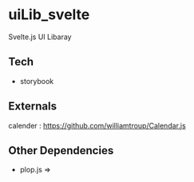 # uiLib_svelte

Svelte.js UI Libaray

## Tech

- storybook

## Externals

calender : https://github.com/williamtroup/Calendar.js

## Other Dependencies

- plop.js =>

